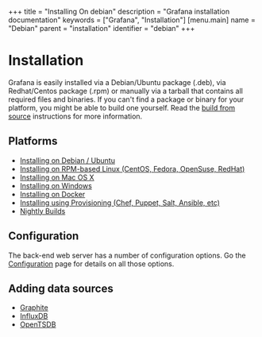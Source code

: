 +++
title = "Installing On debian"
description = "Grafana installation documentation"
keywords = ["Grafana", "Installation"]
[menu.main]
name = "Debian"
parent = "installation"
identifier = "debian"
+++

# Installation

Grafana is easily installed via a Debian/Ubuntu package (.deb), via
Redhat/Centos package (.rpm) or manually via a tarball that contains all
required files and binaries. If you can't find a package or binary for
your platform, you might be able to build one yourself. Read the [build
from source](../project/building_from_source) instructions for more
information.

## Platforms
- [Installing on Debian / Ubuntu](debian.md)
- [Installing on RPM-based Linux (CentOS, Fedora, OpenSuse, RedHat)](rpm.md)
- [Installing on Mac OS X](mac.md)
- [Installing on Windows](windows.md)
- [Installing on Docker](docker.md)
- [Installing using Provisioning (Chef, Puppet, Salt, Ansible, etc)](provisioning.md)
- [Nightly Builds](http://grafana.org/download/builds.html)

## Configuration

The back-end web server has a number of configuration options. Go the
[Configuration](/installation/configuration) page for details on all
those options.

## Adding data sources

- [Graphite](../datasources/graphite.md)
- [InfluxDB](../datasources/influxdb.md)
- [OpenTSDB](../datasources/opentsdb.md)

